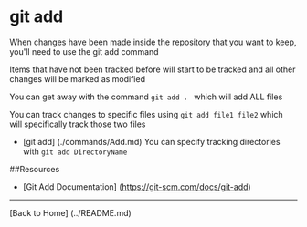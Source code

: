 # git add

When changes have been made inside the repository that you want to keep, you'll need to use the git add command

Items that have not been tracked before will start to be tracked and all other changes will be marked as modified

You can get away with the command `git add . ` which will add ALL files

You can track changes to specific files using `git add file1 file2` which will specifically track those two files
- [git add] (./commands/Add.md)
You can specify tracking directories with `git add DirectoryName`

##Resources

- [Git Add Documentation] (https://git-scm.com/docs/git-add)

---

[Back to Home] (../README.md)